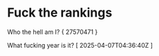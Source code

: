 # Fuck the rankings

Who the hell am I?
{ 27570471 }

What fucking year is it?
[ 2025-04-07T04:36:40Z ]
